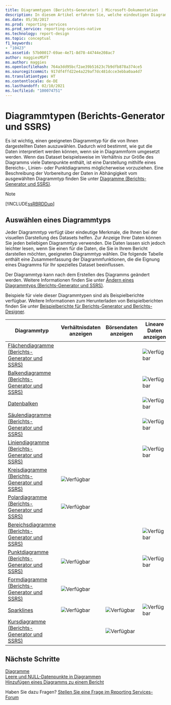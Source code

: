 ```yaml
---
title: Diagrammtypen (Berichts-Generator) | Microsoft-Dokumentation
description: In diesem Artikel erfahren Sie, welche eindeutigen Diagrammeigenschaften zur Auswahl zur Verfügung stehen, mit denen Sie Ihr Dataset visualisieren können. Außerdem erfahren Sie, wie Sie einen geeigneten Diagrammtyp im Berichts-Generator auswählen können.
ms.date: 05/30/2017
ms.prod: reporting-services
ms.prod_service: reporting-services-native
ms.technology: report-design
ms.topic: conceptual
f1_keywords:
- "10423"
ms.assetid: 57b00017-69ae-4e71-8d78-44744e208ac7
author: maggiesMSFT
ms.author: maggies
ms.openlocfilehash: 764a3dd95bcf2ae39b51623c7b9dfb878a374ce5
ms.sourcegitcommit: 917df4ffd22e4a229af7dc481dcce3ebba0aa4d7
ms.translationtype: HT
ms.contentlocale: de-DE
ms.lasthandoff: 02/10/2021
ms.locfileid: "100074751"
---
```

# <a name="chart-types-report-builder-and-ssrs"></a>Diagrammtypen (Berichts-Generator und SSRS)

Es ist wichtig, einen geeigneten Diagrammtyp für die von Ihnen dargestellten Daten auszuwählen. Dadurch wird bestimmt, wie gut die Daten interpretiert werden können, wenn sie in Diagrammform umgesetzt werden. Wenn das Dataset beispielsweise im Verhältnis zur Größe des Diagramms viele Datenpunkte enthält, ist eine Darstellung mithilfe eines Bereichs-, Linien- oder Punktdiagramms möglicherweise vorzuziehen. Eine Beschreibung der Vorbereitung der Daten in Abhängigkeit vom ausgewählten Diagrammtyp finden Sie unter [Diagramme &#40;Berichts-Generator und SSRS&#41;](../../reporting-services/report-design/charts-report-builder-and-ssrs.md).  
  
> [!NOTE]  
>  [!INCLUDE[ssRBRDDup](../../includes/ssrbrddup-md.md)]  
  
## <a name="choosing-a-chart-type"></a>Auswählen eines Diagrammtyps  
 Jeder Diagrammtyp verfügt über eindeutige Merkmale, die Ihnen bei der visuellen Darstellung des Datasets helfen. Zur Anzeige Ihrer Daten können Sie jeden beliebigen Diagrammtyp verwenden. Die Daten lassen sich jedoch leichter lesen, wenn Sie einen für die Daten, die Sie in Ihrem Bericht darstellen möchten, geeigneten Diagrammtyp wählen. Die folgende Tabelle enthält eine Zusammenfassung der Diagrammfunktionen, die die Eignung eines Diagramms für Ihr spezielles Dataset beeinflussen.  
  
 Der Diagrammtyp kann nach dem Erstellen des Diagramms geändert werden. Weitere Informationen finden Sie unter [Ändern eines Diagrammtyps (Berichts-Generator und SSRS)](../../reporting-services/report-design/change-a-chart-type-report-builder-and-ssrs.md).  
  
 Beispiele für viele dieser Diagrammtypen sind als Beispielberichte verfügbar. Weitere Informationen zum Herunterladen von Beispielberichten finden Sie unter [Beispielberichte für Berichts-Generator und Berichts-Designer](https://go.microsoft.com/fwlink/?LinkId=198283).  
  
|Diagrammtyp|Verhältnisdaten anzeigen|Börsendaten anzeigen|Lineare Daten anzeigen|Mehrwertige Daten anzeigen|  
|----------------|------------------------|------------------------|-------------------------|-------------------------------|  
|[Flächendiagramme &#40;Berichts-Generator und SSRS&#41;](../../reporting-services/report-design/area-charts-report-builder-and-ssrs.md)|||![Verfügbar](../../reporting-services/report-data/media/greencheck.gif "Verfügbar")||  
|[Balkendiagramme &#40;Berichts-Generator und SSRS&#41;](../../reporting-services/report-design/bar-charts-report-builder-and-ssrs.md)|||![Verfügbar](../../reporting-services/report-data/media/greencheck.gif "Verfügbar")||  
|[Datenbalken](../../reporting-services/report-design/sparklines-and-data-bars-report-builder-and-ssrs.md)|||![Verfügbar](../../reporting-services/report-data/media/greencheck.gif "Verfügbar")||  
|[Säulendiagramme &#40;Berichts-Generator und SSRS&#41;](../../reporting-services/report-design/column-charts-report-builder-and-ssrs.md)|||![Verfügbar](../../reporting-services/report-data/media/greencheck.gif "Verfügbar")||  
|[Liniendiagramme &#40;Berichts-Generator und SSRS&#41;](../../reporting-services/report-design/line-charts-report-builder-and-ssrs.md)|||![Verfügbar](../../reporting-services/report-data/media/greencheck.gif "Verfügbar")||  
|[Kreisdiagramme &#40;Berichts-Generator und SSRS&#41;](../../reporting-services/report-design/pie-charts-report-builder-and-ssrs.md)|![Verfügbar](../../reporting-services/report-data/media/greencheck.gif "Verfügbar")||||  
|[Polardiagramme &#40;Berichts-Generator und SSRS&#41;](../../reporting-services/report-design/polar-charts-report-builder-and-ssrs.md)|![Verfügbar](../../reporting-services/report-data/media/greencheck.gif "Verfügbar")||||  
|[Bereichsdiagramme &#40;Berichts-Generator und SSRS&#41;](../../reporting-services/report-design/range-charts-report-builder-and-ssrs.md)|||![Verfügbar](../../reporting-services/report-data/media/greencheck.gif "Verfügbar")|![Verfügbar](../../reporting-services/report-data/media/greencheck.gif "Verfügbar")|  
|[Punktdiagramme &#40;Berichts-Generator und SSRS&#41;](../../reporting-services/report-design/scatter-charts-report-builder-and-ssrs.md)|![Verfügbar](../../reporting-services/report-data/media/greencheck.gif "Verfügbar")||![Verfügbar](../../reporting-services/report-data/media/greencheck.gif "Verfügbar")||  
|[Formdiagramme &#40;Berichts-Generator und SSRS&#41;](../../reporting-services/report-design/shape-charts-report-builder-and-ssrs.md)|![Verfügbar](../../reporting-services/report-data/media/greencheck.gif "Verfügbar")||||  
|[Sparklines](../../reporting-services/report-design/sparklines-and-data-bars-report-builder-and-ssrs.md)|![Verfügbar](../../reporting-services/report-data/media/greencheck.gif "Verfügbar")|![Verfügbar](../../reporting-services/report-data/media/greencheck.gif "Verfügbar")|![Verfügbar](../../reporting-services/report-data/media/greencheck.gif "Verfügbar")|![Verfügbar](../../reporting-services/report-data/media/greencheck.gif "Verfügbar")|  
|[Kursdiagramme &#40;Berichts-Generator und SSRS&#41;](../../reporting-services/report-design/stock-charts-report-builder-and-ssrs.md)||![Verfügbar](../../reporting-services/report-data/media/greencheck.gif "Verfügbar")||![Verfügbar](../../reporting-services/report-data/media/greencheck.gif "Verfügbar")|  

## <a name="next-steps"></a>Nächste Schritte

[Diagramme](../../reporting-services/report-design/charts-report-builder-and-ssrs.md)   
[Leere und NULL-Datenpunkte in Diagrammen](../../reporting-services/report-design/empty-and-null-data-points-in-charts-report-builder-and-ssrs.md)   
[Hinzufügen eines Diagramms zu einem Bericht](../../reporting-services/report-design/add-a-chart-to-a-report-report-builder-and-ssrs.md)  

Haben Sie dazu Fragen? [Stellen Sie eine Frage im Reporting Services-Forum](https://go.microsoft.com/fwlink/?LinkId=620231)
